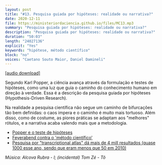 ```yaml
---
layout: post
title: "#13. Pesquisa guiada por hipóteses: realidade ou narrativa?"
date: 2020-12-11
file: https://ministeriordaciencia.github.io/files/MC13.mp3
summary: "Pesquisa guiada por hipóteses: realidade ou narrativa?"
description: "Pesquisa guiada por hipóteses: realidade ou narrativa?"
duration: "50:03"
length: "24027136"
explicit: "Yes"
keywords: "hipótese, método científico"
block: "no"
voices: "Caetano Souto Maior, Daniel Damineli"
---
```



[[audio download]](https://ministeriodaciencia.github.io/files/MC13.mp3)

Segundo Karl Popper, a ciência avança através da formulação e testes de hipóteses, como uma luz que guia o caminho do conhecimento humano em direção à verdade. Essa é a descrição da pesquisa guiada por hipóteses (Hypothesis-Driven Research).

Na realidade a pesquisa científica não segue um caminho de bifurcações tão bem definidas: o caos impera e o caminho é muito mais tortuoso. Além disso, como de costume, as piores práticas se adaptam aos "melhores" rótulos, e a narrativa acaba valendo mais que a metodologia.

- [Popper e o teste de hipóteses](https://plato.stanford.edu/entries/popper/#GrowHumaKnow)
- [Feyerabend contra o 'método científico'](https://plato.stanford.edu/entries/feyerabend/#AgaiMeth1970)
- [Pesquisa por "transcriptional atlas" dá mais de 4 mill resultados (quase 1000 esse ano, sendo que eram menos que 50 em 2010) ](https://pubmed.ncbi.nlm.nih.gov/?term=transcriptional+atlas)

<!-- - [Coisificação (ou Reificação)](https://pt.wikipedia.org/wiki/Reifica%C3%A7%C3%A3o_(marxismo)) -->

_Música: Alcova Rubra - I; (incidental) Tom Zé - Tô_
